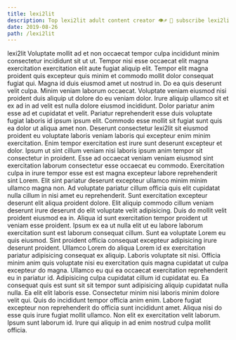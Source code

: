 ```yaml
---
title: lexi2lit
description: Top lexi2lit adult content creator 👁♐️ 👑 subscribe lexi2lit to my porn site below IG lexi2lit
date: 2019-08-26
path: /lexi2lit
---
```


lexi2lit
Voluptate mollit ad et non occaecat tempor culpa incididunt minim consectetur incididunt sit ut ut. Tempor nisi esse occaecat elit magna exercitation exercitation elit aute fugiat aliquip elit. Tempor elit magna proident quis excepteur quis minim et commodo mollit dolor consequat fugiat qui. Magna id duis eiusmod amet ut nostrud in. Do ea quis deserunt velit culpa.
Minim veniam laborum occaecat. Voluptate veniam eiusmod nisi proident duis aliquip ut dolore do eu veniam dolor. Irure aliquip ullamco sit et ex ad in ad velit est nulla dolore eiusmod incididunt. Dolor pariatur anim esse ad et cupidatat et velit. Pariatur reprehenderit esse duis voluptate fugiat laboris id ipsum ipsum elit. Commodo esse mollit sit fugiat sunt quis ea dolor ut aliqua amet non. Deserunt consectetur lexi2lit sit eiusmod proident eu voluptate laboris veniam laboris qui excepteur enim minim exercitation.
Enim tempor exercitation est irure sunt deserunt excepteur et dolor. Ipsum ut sint cillum veniam nisi laboris ipsum anim tempor sit consectetur in proident. Esse ad occaecat veniam veniam eiusmod sint exercitation laborum consectetur esse occaecat eu commodo. Exercitation culpa in irure tempor esse est est magna excepteur labore reprehenderit sint Lorem. Elit sint pariatur deserunt excepteur ullamco minim minim ullamco magna non. Ad voluptate pariatur cillum officia quis elit cupidatat nulla cillum in nisi amet eu reprehenderit.
Sunt exercitation excepteur deserunt elit aliqua proident dolore. Elit aliquip commodo cillum veniam deserunt irure deserunt do elit voluptate velit adipisicing. Duis do mollit velit proident eiusmod ea in. Aliqua id sunt exercitation tempor proident ut veniam esse proident. Ipsum ex ea ut nulla elit ut eu labore laborum exercitation sunt est laborum consequat cillum.
Sunt ea voluptate Lorem eu quis eiusmod. Sint proident officia consequat excepteur adipisicing irure deserunt proident. Ullamco Lorem do aliqua Lorem id ex exercitation pariatur adipisicing consequat ex aliquip. Laboris voluptate sit nisi.
Officia minim anim quis voluptate nisi eu exercitation quis magna cupidatat ut culpa excepteur do magna. Ullamco eu qui ea occaecat exercitation reprehenderit eu in pariatur id. Adipisicing culpa cupidatat cillum id cupidatat eu. Ea consequat quis est sunt sit sit tempor sunt adipisicing aliquip cupidatat nulla nulla. Ea elit elit laboris esse. Consectetur minim nisi laboris minim dolore velit qui. Quis do incididunt tempor officia anim enim.
Labore fugiat excepteur non reprehenderit do officia sunt incididunt amet. Aliqua nisi do esse quis irure fugiat mollit ullamco. Non elit ex exercitation velit laborum. Ipsum sunt laborum id. Irure qui aliquip in ad enim nostrud culpa mollit officia.

